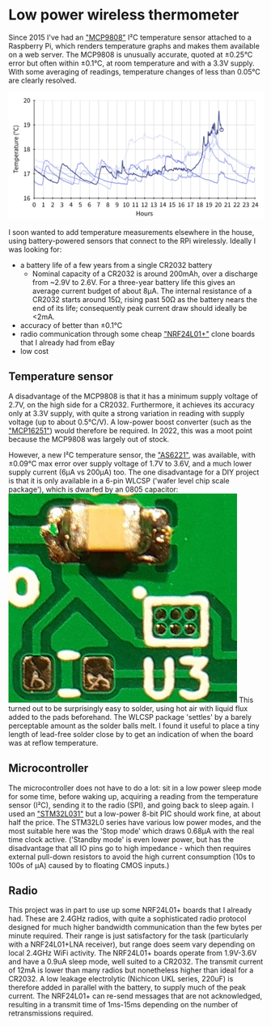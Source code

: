 # Low power wireless thermometer

Since 2015 I've had an ["MCP9808"](https://ww1.microchip.com/downloads/en/DeviceDoc/25095A.pdf) I²C temperature sensor attached to a Raspberry Pi, which renders temperature graphs and makes them available on a web server. The MCP9808 is unusually accurate, quoted at ±0.25°C error but often within ±0.1°C, at room temperature and with a 3.3V supply. With some averaging of readings, temperature changes of less than 0.05°C are clearly resolved.

![Tempgraph](./mcp_9808.png)

I soon wanted to add temperature measurements elsewhere in the house, using battery-powered sensors that connect to the RPi wirelessly. Ideally I was looking for:
- a battery life of a few years from a single CR2032 battery
    - Nominal capacity of a CR2032 is around 200mAh, over a discharge from ~2.9V to 2.6V. For a three-year battery life this gives an average current budget of about 8μA. The internal resistance of a CR2032 starts around 15Ω, rising past 50Ω as the battery nears the end of its life; consequently peak current draw should ideally be <2mA.
- accuracy of better than ±0.1°C
- radio communication through some cheap ["NRF24L01+"](https://www.nordicsemi.com/products/nrf24-series) clone boards that I already had from eBay
- low cost

## Temperature sensor
A disadvantage of the MCP9808 is that it has a minimum supply voltage of 2.7V, on the high side for a CR2032. Furthermore, it achieves its accuracy only at 3.3V supply, with quite a strong variation in reading with supply voltage (up to about 0.5°C/V). A low-power boost converter (such as the ["MCP16251"](https://www.microchip.com/en-us/product/MCP16251)) would therefore be required. In 2022, this was a moot point because the MCP9808 was largely out of stock. 

However, a new I²C temperature sensor, the ["AS6221"](https://ams.com/en/as6221), was available, with ±0.09°C max error over supply voltage of 1.7V to 3.6V, and a much lower supply current (6μA vs 200μA) too. The one disadvantage for a DIY project is that it is only available in a 6-pin WLCSP ('wafer level chip scale package'), which is dwarfed by an 0805 capacitor:
![wlcsp](./wlcsp.png)
This turned out to be surprisingly easy to solder, using hot air with liquid flux added to the pads beforehand. The WLCSP package 'settles' by a barely perceptable amount as the solder balls melt. I found it useful to place a tiny length of lead-free solder close by to get an indication of when the board was at reflow temperature.

## Microcontroller
The microcontroller does not have to do a lot: sit in a low power sleep mode for some time, before waking up, acquiring a reading from the temperature sensor (I²C), sending it to the radio (SPI), and going back to sleep again. I used an ["STM32L031"](https://www.st.com/en/microcontrollers-microprocessors/stm32l031e6.html) but a low-power 8-bit PIC should work fine, at about half the price. The STM32L0 series have various low power modes, and the most suitable here was the 'Stop mode' which draws 0.68μA with the real time clock active. ('Standby mode' is even lower power, but has the disadvantage that all IO pins go to high impedance - which then requires external pull-down resistors to avoid the high current consumption (10s to 100s of μA) caused by to floating CMOS inputs.)

## Radio
This project was in part to use up some NRF24L01+ boards that I already had. These are 2.4GHz radios, with quite a sophisticated radio protocol designed for much higher bandwidth communication than the few bytes per minute required. Their range is just satisfactory for the task (particularly with a NRF24L01+LNA receiver), but range does seem vary depending on local 2.4GHz WiFi activity. The NRF24L01+ boards operate from 1.9V-3.6V and have a 0.9uA sleep mode, well suited to a CR2032. The transmit current of 12mA is  lower than many radios but nonetheless higher than ideal for a CR2032. A low leakage electrolytic (Nichicon UKL series, 220uF) is therefore added in parallel with the battery, to supply much of the peak current. The NRF24L01+ can re-send messages that are not acknowledged, resulting in a transmit time of 1ms-15ms depending on the number of retransmissions required.


